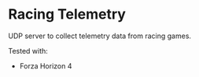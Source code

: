 # Racing Telemetry

UDP server to collect telemetry data from racing games.

Tested with:
* Forza Horizon 4